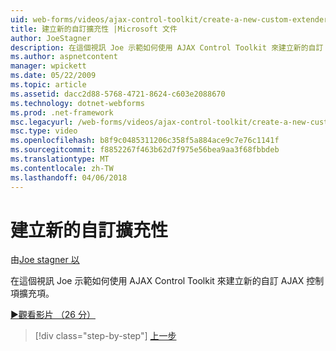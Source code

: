 ```yaml
---
uid: web-forms/videos/ajax-control-toolkit/create-a-new-custom-extender
title: 建立新的自訂擴充性 |Microsoft 文件
author: JoeStagner
description: 在這個視訊 Joe 示範如何使用 AJAX Control Toolkit 來建立新的自訂 AJAX 控制項擴充項。
ms.author: aspnetcontent
manager: wpickett
ms.date: 05/22/2009
ms.topic: article
ms.assetid: dacc2d88-5768-4721-8624-c603e2088670
ms.technology: dotnet-webforms
ms.prod: .net-framework
msc.legacyurl: /web-forms/videos/ajax-control-toolkit/create-a-new-custom-extender
msc.type: video
ms.openlocfilehash: b8f9c0485311206c358f5a884ace9c7e76c1141f
ms.sourcegitcommit: f8852267f463b62d7f975e56bea9aa3f68fbbdeb
ms.translationtype: MT
ms.contentlocale: zh-TW
ms.lasthandoff: 04/06/2018
---
```

<a name="create-a-new-custom-extender"></a>建立新的自訂擴充性
====================
由[Joe stagner 以](https://github.com/JoeStagner)

在這個視訊 Joe 示範如何使用 AJAX Control Toolkit 來建立新的自訂 AJAX 控制項擴充項。

[&#9654;觀看影片 （26 分）](https://channel9.msdn.com/Blogs/ASP-NET-Site-Videos/create-a-new-custom-extender)

> [!div class="step-by-step"]
> [上一步](editor-control-custom.md)
